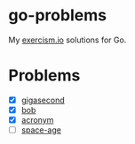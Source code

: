 # go-problems

My [exercism.io](http://exercism.io/) solutions for Go.

# Problems

- [X] [gigasecond](gigasecond)
- [X] [bob](bob)
- [X] [acronym](acronym)
- [ ] [space-age](space-age)
